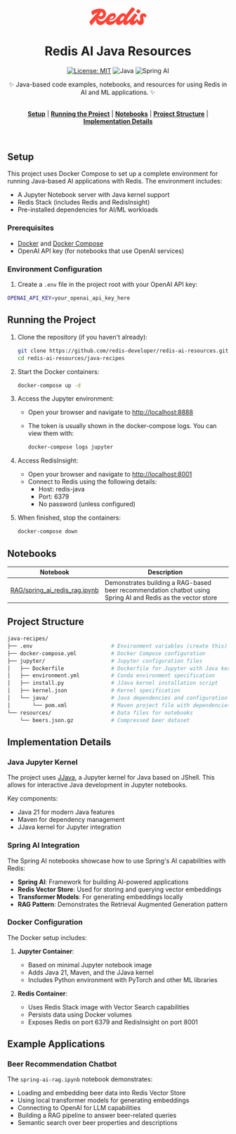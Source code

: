 <div align="center">
<div><img src="../assets/redis-logo.svg" style="width: 130px"> </div>
<h1>Redis AI Java Resources</h1>
<div align="center">

[![License: MIT](https://img.shields.io/badge/License-MIT-yellow.svg)](https://opensource.org/licenses/MIT)
![Java](https://img.shields.io/badge/Java-21-orange)
![Spring AI](https://img.shields.io/badge/Spring%20AI-1.0.0--M6-green)

</div>
<div>
    ✨ Java-based code examples, notebooks, and resources for using Redis in AI and ML applications. ✨
</div>

<div></div>
<br>

[**Setup**](#setup) | [**Running the Project**](#running-the-project) | [**Notebooks**](#notebooks) | [**Project Structure**](#project-structure) | [**Implementation Details**](#implementation-details)

</div>
<br>

## Setup

This project uses Docker Compose to set up a complete environment for running Java-based AI applications with Redis. The environment includes:

- A Jupyter Notebook server with Java kernel support
- Redis Stack (includes Redis and RedisInsight)
- Pre-installed dependencies for AI/ML workloads

### Prerequisites

- [Docker](https://docs.docker.com/get-docker/) and [Docker Compose](https://docs.docker.com/compose/install/)
- OpenAI API key (for notebooks that use OpenAI services)

### Environment Configuration

1. Create a `.env` file in the project root with your OpenAI API key:

```bash
OPENAI_API_KEY=your_openai_api_key_here
```

## Running the Project

1. Clone the repository (if you haven't already):

   ```bash
   git clone https://github.com/redis-developer/redis-ai-resources.git
   cd redis-ai-resources/java-recipes
   ```

2. Start the Docker containers:

   ```bash
   docker-compose up -d
   ```

3. Access the Jupyter environment:
   - Open your browser and navigate to [http://localhost:8888](http://localhost:8888)
   - The token is usually shown in the docker-compose logs. You can view them with:

     ```bash
     docker-compose logs jupyter
     ```

4. Access RedisInsight:
   - Open your browser and navigate to [http://localhost:8001](http://localhost:8001)
   - Connect to Redis using the following details:
     - Host: redis-java
     - Port: 6379
     - No password (unless configured)

5. When finished, stop the containers:

   ```bash
   docker-compose down
   ```

## Notebooks

| Notebook | Description |
| --- | --- |
| [RAG/spring_ai_redis_rag.ipynb](./RAG/spring_ai_redis_rag.ipynb) | Demonstrates building a RAG-based beer recommendation chatbot using Spring AI and Redis as the vector store |

## Project Structure

```bash
java-recipes/
├── .env                         # Environment variables (create this)
├── docker-compose.yml           # Docker Compose configuration
├── jupyter/                     # Jupyter configuration files
│   ├── Dockerfile               # Dockerfile for Jupyter with Java kernel
│   ├── environment.yml          # Conda environment specification
│   ├── install.py               # JJava kernel installation script
│   ├── kernel.json              # Kernel specification
│   └── java/                    # Java dependencies and configuration
│       └── pom.xml              # Maven project file with dependencies
└── resources/                   # Data files for notebooks
    └── beers.json.gz            # Compressed beer dataset
```

## Implementation Details

### Java Jupyter Kernel

The project uses [JJava](https://github.com/dflib/jjava), a Jupyter kernel for Java based on JShell. This allows for interactive Java development in Jupyter notebooks.

Key components:

- Java 21 for modern Java features
- Maven for dependency management
- JJava kernel for Jupyter integration

### Spring AI Integration

The Spring AI notebooks showcase how to use Spring's AI capabilities with Redis:

- **Spring AI**: Framework for building AI-powered applications
- **Redis Vector Store**: Used for storing and querying vector embeddings
- **Transformer Models**: For generating embeddings locally
- **RAG Pattern**: Demonstrates the Retrieval Augmented Generation pattern

### Docker Configuration

The Docker setup includes:

1. **Jupyter Container**:
   - Based on minimal Jupyter notebook image
   - Adds Java 21, Maven, and the JJava kernel
   - Includes Python environment with PyTorch and other ML libraries

2. **Redis Container**:
   - Uses Redis Stack image with Vector Search capabilities
   - Persists data using Docker volumes
   - Exposes Redis on port 6379 and RedisInsight on port 8001

## Example Applications

### Beer Recommendation Chatbot

The `spring-ai-rag.ipynb` notebook demonstrates:

- Loading and embedding beer data into Redis Vector Store
- Using local transformer models for generating embeddings
- Connecting to OpenAI for LLM capabilities
- Building a RAG pipeline to answer beer-related queries
- Semantic search over beer properties and descriptions
